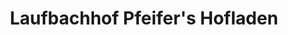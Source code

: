 ---
title: "Laufbachhof Pfeifer's Hofladen"
url: /ottersweier/laufbachhof-pfeifers-hofladen/
shop: Hofladen
---